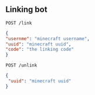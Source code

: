 ## Linking bot

`POST /link`
```json
{
"usernme": "minecraft username",
"uuid": "minecraft uuid",
"code": "the linking code"
}
```

`POST /unlink`
```json
{
 "uuid": "minecraft uuid"
}
